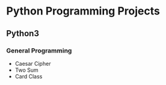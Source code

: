 # Python Programming Projects
## Python3  

### General Programming  
* Caesar Cipher
* Two Sum
* Card Class
